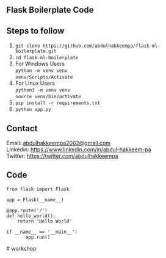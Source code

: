 ## Flask Boilerplate Code

## Steps to follow
1. `git clone https://github.com/abdulhakkeempa/flask-ml-boilerplate.git`  
2. `cd flask-ml-boilerplate`
3. For Windows Users  
     `python -m venv venv`  
     `venv/Scripts/Activate`  
4.   For Linux Users  
      `python3 -m venv venv`    
      `source venv/bin/activate`  
5. `pip install -r requirements.txt`  
6. `python app.py`

## Contact
Email: abdulhakkeempa2002@gmail.com  
Linkedin: https://www.linkedin.com/in/abdul-hakkeem-pa  
Twitter: https://twitter.com/abdulhakkeempa  


## Code
```
from flask import Flask

app = Flask(__name__)

@app.route('/')
def hello_world():
    return 'Hello World'

if __name__ == '__main__':
       app.run()
```


#   w o r k s h o p  
 